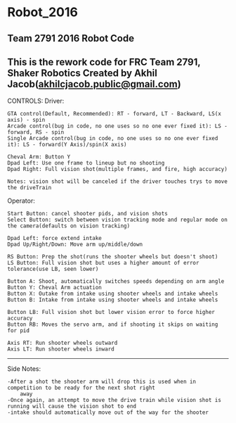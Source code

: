 # Robot_2016
Team 2791 2016 Robot Code
-----------------------------------------------------------
This is the rework code for FRC Team 2791, Shaker Robotics
Created by Akhil Jacob(akhilcjacob.public@gmail.com)
------------------------------------------------------------
CONTROLS:
Driver:
   
    GTA control(Default, Recommended): RT - forward, LT - Backward, LS(x axis) - spin
    Arcade control(bug in code, no one uses so no one ever fixed it): LS - forward, RS - spin
    Single Arcade control(bug in code, no one uses so no one ever fixed it): LS - forward(Y Axis)/spin(X axis)

    Cheval Arm: Button Y
    Dpad Left: Use one frame to lineup but no shooting
    Dpad Right: Full vision shot(multiple frames, and fire, high accuracy)

    Notes: vision shot will be canceled if the driver touches trys to move the driveTrain
Operator:
   
    Start Button: cancel shooter pids, and vision shots
    Select Button: switch between vision tracking mode and regular mode on the camera(defaults on vision tracking)

    Dpad Left: force extend intake
    Dpad Up/Right/Down: Move arm up/middle/down

    RS Button: Prep the shot(runs the shooter wheels but doesn't shoot)
    LS Button: Full vision shot but uses a higher amount of error tolerance(use LB, seen lower)

    Button A: Shoot, automatically switches speeds depending on arm angle
    Button Y: Cheval Arm actuation
    Button X: Outake from intake using shooter wheels and intake wheels
    Button B: Intake from intake using shooter wheels and intake wheels

    Button LB: Full vision shot but lower vision error to force higher accuracy
    Button RB: Moves the servo arm, and if shooting it skips on waiting for pid

    Axis RT: Run shooter wheels outward
    Axis LT: Run shooter wheels inward
-------------------------------------------------------------------------------------
Side Notes:
    
    -After a shot the shooter arm will drop this is used when in competition to be ready for the next shot right
        away
    -Once again, an attempt to move the drive train while vision shot is running will cause the vision shot to end
    -intake should automatically move out of the way for the shooter




